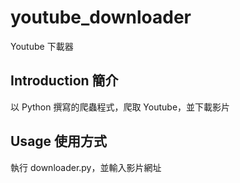 # youtube_downloader 
Youtube 下載器

## Introduction 簡介
以 Python 撰寫的爬蟲程式，爬取 Youtube，並下載影片

## Usage 使用方式
執行 downloader.py，並輸入影片網址
